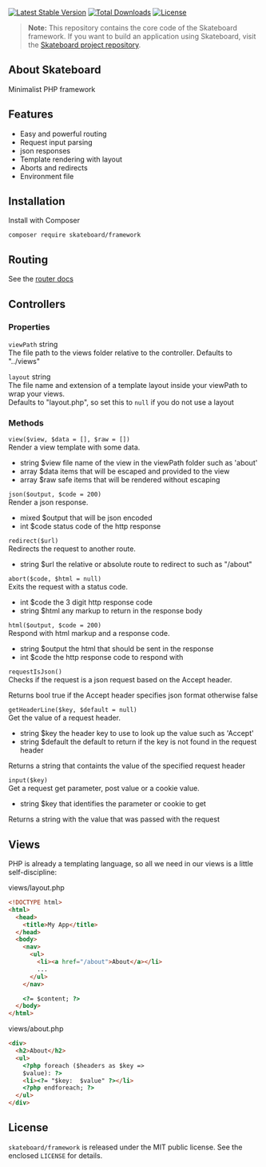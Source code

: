 [![Latest Stable Version](https://poser.pugx.org/skateboard/framework/v/stable)](https://packagist.org/packages/skateboard/framework) [![Total Downloads](https://poser.pugx.org/skateboard/framework/downloads)](https://packagist.org/packages/skateboard/framework) [![License](https://poser.pugx.org/skateboard/framework/license)](https://packagist.org/packages/skateboard/framework)

> **Note:** This repository contains the core code of the Skateboard framework. If you want to build an application using Skateboard, visit the [Skateboard project repository](https://github.com/OneSheep/skateboard).

## About Skateboard

Minimalist PHP framework

## Features

- Easy and powerful routing
- Request input parsing
- json responses
- Template rendering with layout
- Aborts and redirects
- Environment file

## Installation

Install with Composer

```
composer require skateboard/framework
```

## Routing

See the [router docs](https://github.com/bramus/router)

## Controllers

### Properties

`viewPath` string  
The file path to the views folder relative to the controller. Defaults to "../views"

`layout` string  
The file name and extension of a template layout inside your viewPath to wrap your views.  
Defaults to "layout.php", so set this to `null` if you do not use a layout

### Methods

`view($view, $data = [], $raw = [])`  
Render a view template with some data.

- string \$view file name of the view in the viewPath folder such as 'about'
- array \$data items that will be escaped and provided to the view
- array \$raw safe items that will be rendered without escaping

`json($output, $code = 200)`  
Render a json response.

- mixed \$output that will be json encoded
- int \$code status code of the http response

`redirect($url)`  
Redirects the request to another route.

- string \$url the relative or absolute route to redirect to such as "/about"

`abort($code, $html = null)`  
Exits the request with a status code.

- int \$code the 3 digit http response code
- string \$html any markup to return in the response body

`html($output, $code = 200)`  
Respond with html markup and a response code.

- string \$output the html that should be sent in the response
- int \$code the http response code to respond with

`requestIsJson()`  
Checks if the request is a json request based on the Accept header.

Returns bool true if the Accept header specifies json format otherwise false

`getHeaderLine($key, $default = null)`  
Get the value of a request header.

- string \$key the header key to use to look up the value such as 'Accept'
- string \$default the default to return if the key is not found in the request header

Returns a string that containts the value of the specified request header

`input($key)`  
Get a request get parameter, post value or a cookie value.

- string \$key that identifies the parameter or cookie to get

Returns a string with the value that was passed with the request

## Views

PHP is already a templating language, so all we need in our views is a little self-discipline:

views/layout.php

```html
<!DOCTYPE html>
<html>
  <head>
    <title>My App</title>
  </head>
  <body>
    <nav>
      <ul>
        <li><a href="/about">About</a></li>
        ...
      </ul>
    </nav>

    <?= $content; ?>
  </body>
</html>
```

views/about.php

```html
<div>
  <h2>About</h2>
  <ul>
    <?php foreach ($headers as $key =>
    $value): ?>
    <li><?= "$key:  $value" ?></li>
    <?php endforeach; ?>
  </ul>
</div>
```

## License

`skateboard/framework` is released under the MIT public license. See the enclosed `LICENSE` for details.
